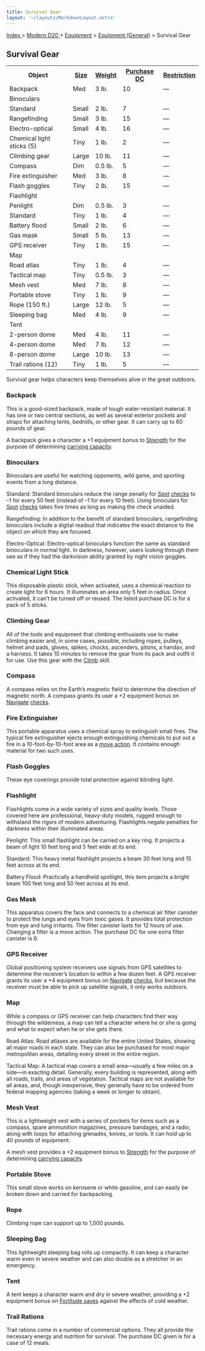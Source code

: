 ```yaml
---
title: Survival Gear
layout: '~/layouts/MarkdownLayout.astro'
---
```


[ Index ](/) > [ Modern D20 ](/modern.d20.srd) > [Equipment](/modern.d20.srd/equipment) > [Equipment (General)](/modern.d20.srd/equipment/equipment.general) > Survival Gear

## Survival Gear


<table> <tr> <th>Object</th> <th><a href="/modern.d20.srd/equipment/equipment.general">Size</a></th> <th><a href="/modern.d20.srd/equipment/equipment.general">Weight</a></th> <th><a href="/modern.d20.srd/equipment/equipment.general">Purchase DC</a></th> <th><a href="/modern.d20.srd/equipment/equipment.general">Restriction</a></th> </tr> <tr><td> Backpack</td><td> Med</td><td> 3 lb.</td><td> 10</td><td> — </td></tr> <tr class="shaded"><td colspan="5"> Binoculars </td></tr> <tr class="shaded2"><td> Standard</td><td> Small</td><td> 2 lb.</td><td> 7</td><td> — </td></tr> <tr class="shaded2"><td> Rangefinding</td><td> Small</td><td> 3 lb.</td><td> 15</td><td> — </td></tr> <tr class="shaded2"><td> Electro-optical</td><td> Small</td><td> 4 lb.</td><td> 16</td><td> — </td></tr> <tr><td> Chemical light sticks (5)</td><td> Tiny</td><td> 1 lb.</td><td> 2</td><td> — </td></tr> <tr><td> Climbing gear</td><td> Large</td><td> 10 lb.</td><td> 11</td><td> — </td></tr> <tr><td> Compass</td><td> Dim</td><td> 0.5 lb.</td><td> 5</td><td> — </td></tr> <tr><td> Fire extinguisher</td><td> Med</td><td> 3 lb.</td><td> 8</td><td> — </td></tr> <tr><td> Flash goggles</td><td> Tiny</td><td> 2 lb.</td><td> 15</td><td> — </td></tr> <tr class="shaded"><td colspan="5">Flashlight </td></tr> <tr class="shaded2"><td> Penlight</td><td> Dim</td><td> 0.5 lb.</td><td> 3</td><td> — </td></tr> <tr class="shaded2"><td> Standard</td><td> Tiny</td><td> 1 lb.</td><td> 4</td><td> — </td></tr> <tr class="shaded2"><td> Battery flood</td><td> Small</td><td> 2 lb.</td><td> 6</td><td> — </td></tr> <tr><td> Gas mask</td><td> Small</td><td> 5 lb.</td><td> 13</td><td> — </td></tr> <tr><td> GPS receiver</td><td> Tiny</td><td> 1 lb.</td><td> 15</td><td> — </td></tr> <tr class="shaded"><td colspan="5"> Map </td></tr> <tr class="shaded2"><td> Road atlas</td><td> Tiny</td><td> 1 lb.</td><td> 4</td><td> — </td></tr> <tr class="shaded2"><td> Tactical map</td><td> Tiny</td><td> 0.5 lb.</td><td> 3</td><td> — </td></tr> <tr><td> Mesh vest</td><td> Med</td><td> 7 lb.</td><td> 8</td><td> — </td></tr> <tr><td> Portable stove</td><td> Tiny</td><td> 1 lb.</td><td> 9</td><td> — </td></tr> <tr><td> Rope (150 ft.)</td><td> Large</td><td> 12 lb.</td><td> 5</td><td> — </td></tr> <tr><td> Sleeping bag</td><td> Med</td><td> 4 lb.</td><td> 9</td><td> — </td></tr> <tr class="shaded"><td colspan="5"> Tent </td></tr> <tr class="shaded2"><td> 2-person dome</td><td> Med</td><td> 4 lb.</td><td> 11</td><td> — </td></tr> <tr class="shaded2"><td> 4-person dome</td><td> Med</td><td> 7 lb.</td><td> 12</td><td> — </td></tr> <tr class="shaded2"><td> 8-person dome</td><td> Large</td><td> 10 lb.</td><td> 13</td><td> — </td></tr> <tr><td> Trail rations (12)</td><td> Tiny</td><td> 1 lb.</td><td> 5</td><td> — </td></tr></table>


Survival gear helps characters keep themselves alive in the great outdoors.

### Backpack

This is a good-sized backpack, made of tough water-resistant material. It has
one or two central sections, as well as several exterior pockets and straps
for attaching tents, bedrolls, or other gear. It can carry up to 60 pounds of
gear.

A backpack gives a character a +1 equipment bonus to
[Strength](/modern.d20.srd/basics/ability.scores) for the purpose of
determining [carrying capacity](/modern.d20.srd/equipment/carrying.capacity).

### Binoculars

Binoculars are useful for watching opponents, wild game, and sporting events
from a long distance.

Standard: Standard binoculars reduce the range penalty for
[Spot](/modern.d20.srd/skills/spot)
[checks](/modern.d20.srd/skills/skill.basics) to –1 for every 50
feet (instead of –1 for every 10 feet). Using binoculars for
[Spot](/modern.d20.srd/skills/spot)
[checks](/modern.d20.srd/skills/skill.basics) takes five times as
long as making the check unaided.

Rangefinding: In addition to the benefit of standard binoculars, rangefinding
binoculars include a digital readout that indicates the exact distance to the
object on which they are focused.

Electro-Optical: Electro-optical binoculars function the same as standard
binoculars in normal light. In darkness, however, users looking through them
see as if they had the darkvision ability granted by night vision goggles.

### Chemical Light Stick

This disposable plastic stick, when activated, uses a chemical reaction to
create light for 6 hours. It illuminates an area only 5 feet in radius. Once
activated, it can’t be turned off or reused. The listed purchase DC is for a
pack of 5 sticks.

### Climbing Gear

All of the tools and equipment that climbing enthusiasts use to make climbing
easier and, in some cases, possible, including ropes, pulleys, helmet and
pads, gloves, spikes, chocks, ascenders, pitons, a handax, and a harness. It
takes 10 minutes to remove the gear from its pack and outfit it for use. Use
this gear with the [Climb](/modern.d20.srd/skills/climb) skill.

### Compass

A compass relies on the Earth’s magnetic field to determine the direction of
magnetic north. A compass grants its user a +2 equipment bonus on
[Navigate](/modern.d20.srd/skills/navigate)
[checks](/modern.d20.srd/skills/skill.basics).

### Fire Extinguisher

This portable apparatus uses a chemical spray to extinguish small fires. The
typical fire extinguisher ejects enough extinguishing chemicals to put out a
fire in a 10-foot-by-10-foot area as a [move action](/modern.d20.srd/combat/move.actions). It contains enough material for
two such uses.

### Flash Goggles

These eye coverings provide total protection against blinding light.

### Flashlight

Flashlights come in a wide variety of sizes and quality levels. Those covered
here are professional, heavy-duty models, rugged enough to withstand the
rigors of modern adventuring. Flashlights negate penalties for darkness within
their illuminated areas.

Penlight: This small flashlight can be carried on a key ring. It projects a
beam of light 10 feet long and 5 feet wide at its end.

Standard: This heavy metal flashlight projects a beam 30 feet long and 15 feet
across at its end.

Battery Flood: Practically a handheld spotlight, this item projects a bright
beam 100 feet long and 50 feet across at its end.

### Gas Mask

This apparatus covers the face and connects to a chemical air filter canister
to protect the lungs and eyes from toxic gases. It provides total protection
from eye and lung irritants. The filter canister lasts for 12 hours of use.
Changing a filter is a move action. The purchase DC for one extra filter
canister is 6.

### GPS Receiver

Global positioning system receivers use signals from GPS satellites to
determine the receiver’s location to within a few dozen feet. A GPS receiver
grants its user a +4 equipment bonus on
[Navigate](/modern.d20.srd/skills/navigate)
[checks](/modern.d20.srd/skills/skill.basics), but because the
receiver must be able to pick up satellite signals, it only works outdoors.

### Map

While a compass or GPS receiver can help characters find their way through the
wilderness, a map can tell a character where he or she is going and what to
expect when he or she gets there.

Road Atlas: Road atlases are available for the entire United States, showing
all major roads in each state. They can also be purchased for most major
metropolitan areas, detailing every street in the entire region.

Tactical Map: A tactical map covers a small area—usually a few miles on a
side—in exacting detail. Generally, every building is represented, along with
all roads, trails, and areas of vegetation. Tactical maps are not available
for all areas, and, though inexpensive, they generally have to be ordered from
federal mapping agencies (taking a week or longer to obtain).

### Mesh Vest

This is a lightweight vest with a series of pockets for items such as a
compass, spare ammunition magazines, pressure bandages, and a radio, along
with loops for attaching grenades, knives, or tools. It can hold up to 40
pounds of equipment.

A mesh vest provides a +2 equipment bonus to
[Strength](/modern.d20.srd/basics/ability.scores) for the purpose of
determining [carrying capacity](/modern.d20.srd/equipment/carrying.capacity).

### Portable Stove

This small stove works on kerosene or white gasoline, and can easily be broken
down and carried for backpacking.

### Rope

Climbing rope can support up to 1,000 pounds.

### Sleeping Bag

This lightweight sleeping bag rolls up compactly. It can keep a character warm
even in severe weather and can also double as a stretcher in an emergency.

### Tent

A tent keeps a character warm and dry in severe weather, providing a +2
equipment bonus on [Fortitude saves](/modern.d20.srd/basics/saving.throws)
against the effects of cold weather.

### Trail Rations

Trail rations come in a number of commercial options. They all provide the
necessary energy and nutrition for survival. The purchase DC given is for a
case of 12 meals.

